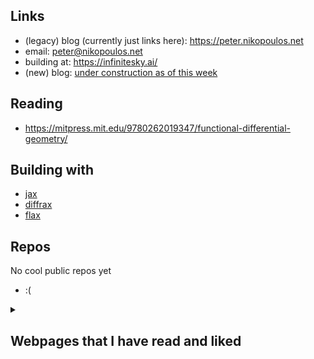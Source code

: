 ## Links

* (legacy) blog (currently just links here): https://peter.nikopoulos.net
* email: peter@nikopoulos.net
* building at: https://infinitesky.ai/
* (new) blog: [under construction as of this week](https://blog.nikopoulos.xyz)

## Reading

* https://mitpress.mit.edu/9780262019347/functional-differential-geometry/

## Building with
* [jax](https://mitpress.mit.edu/9780262019347/functional-differential-geometry/)
* [diffrax](https://docs.kidger.site/diffrax/)
* [flax](https://github.com/google/flax)

## Repos

No cool public repos yet

* :(


<details>
<summary><h2> Webpages that I have read and liked</h2> </summary> 

* https://matt.might.net/

</details>
